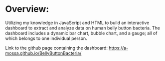# Overview:

Utilizing my knowledge in JavaScript and HTML to build an interactive dashboard to extract and analyze data on human belly button bacteria.
The dashboard includes a dynamic bar chart, bubble chart, and a gauge; all of which belongs to one individual person.

Link to the github page containing the dashboard: https://a-mossa.github.io/BellyButtonBacteria/
